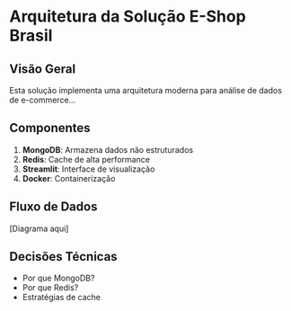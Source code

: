 # Arquitetura da Solução E-Shop Brasil

## Visão Geral
Esta solução implementa uma arquitetura moderna para análise de dados de e-commerce...

## Componentes
1. **MongoDB**: Armazena dados não estruturados
2. **Redis**: Cache de alta performance
3. **Streamlit**: Interface de visualização
4. **Docker**: Containerização

## Fluxo de Dados
[Diagrama aqui]

## Decisões Técnicas
- Por que MongoDB?
- Por que Redis?
- Estratégias de cache